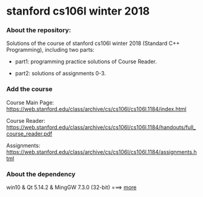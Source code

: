# stanford cs106l winter 2018

### About the repository:

Solutions of the course of stanford cs106l winter 2018 (Standard C++ Programming), including two parts:

- part1: programming practice solutions of Course Reader.

- part2: solutions of assignments 0-3.

### Add the course

Course Main Page: https://web.stanford.edu/class/archive/cs/cs106l/cs106l.1184/index.html

Course Reader: https://web.stanford.edu/class/archive/cs/cs106l/cs106l.1184/handouts/full_course_reader.pdf

Assignments: https://web.stanford.edu/class/archive/cs/cs106l/cs106l.1184/assignments.html

### About the dependency

win10 & Qt 5.14.2 & MingGW 7.3.0 (32-bit)   ===>  [more](https://web.stanford.edu/class/cs106b/qt/install-windows)


